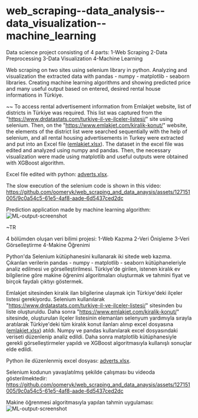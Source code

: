 # web_scraping--data_analysis--data_visualization--machine_learning
Data science project consisting of 4 parts:   1-Web Scraping    2-Data Preprocessing    3-Data Visualization    4-Machine Learning

Web scraping on two sites using selenium library in python. Analyzing and visualization the extracted data with pandas - numpy - matplotlib - seaborn libraries. Creating machine learning algorithms and showing predicted price and many useful output based on entered, desired rental house informations in Türkiye.



~~ To access rental advertisement information from Emlakjet website, list of districts in Türkiye was required. This list was captured from the "https://www.drdatastats.com/turkiye-il-ve-ilceler-listesi/" site using selenium. Then, on the "https://www.emlakjet.com/kiralik-konut/" website, the elements of the district list were searched sequentially with the help of selenium, and all rental housing advertisements in Turkey were extracted and put into an Excel file ([emlakjet.xlsx](https://github.com/oomeryk/web_scraping_and_data_anaysis/files/12775494/emlakjet.xlsx)). The dataset in the excel file was edited and analyzed using numpy and pandas. Then, the necessary visualization were made using matplotlib and useful outputs were obtained with XGBoost algorithm.


Excel file edited with python:  [adverts.xlsx](https://github.com/oomeryk/Data-Science-Project/files/13061178/adverts1-2.xlsx). 


The slow execution of the selenium code is shown in this video:  https://github.com/oomeryk/web_scraping_and_data_anaysis/assets/127151005/9c0a54c5-61e5-4af8-aade-6d5437ced2dc

   
Prediction application made by machine learning algorithm:  ![ML-output-screenshot](https://github.com/oomeryk/Data-Science-Project/assets/127151005/cc24700e-0272-4775-8ed0-f527b3270cc2)



~TR

4 bölümden oluşan veri bilimi projesi: 1-Web Kazıma 2-Veri Önişleme 3-Veri Görselleştirme 4-Makine Öğrenimi

Python'da Selenium kütüphanesini kullanarak iki sitede web kazıma. Çıkarılan verilerin pandas - numpy - matplotlib - seaborn kütüphaneleriyle analiz edilmesi ve görselleştirilmesi. Türkiye'de girilen, istenen kiralık ev bilgilerine göre makine öğrenimi algoritmaları oluşturmak ve tahmini fiyat ve birçok faydalı çıktıyı göstermek.


Emlakjet sitesinden kiralık ilan bilgilerine ulaşmak için Türkiye'deki ilçeler listesi gerekiyordu. Selenium kullanılarak "https://www.drdatastats.com/turkiye-il-ve-ilceler-listesi/" sitesinden bu liste oluşturuldu. Daha sonra "https://www.emlakjet.com/kiralik-konut/" sitesinde, oluşturulan ilçeler listesinin elemanları selenyum yardımıyla sırayla aratılarak Türkiye'deki tüm kiralık konut ilanları alınıp excel dosyasına ([emlakjet.xlsx](https://github.com/oomeryk/web_scraping_and_data_anaysis/files/12775494/emlakjet.xlsx)) atıldı. Numpy ve pandas kullanılarak excel dosyasındaki veriseti düzenlenip analiz edildi. Daha sonra matplotlib kütüphanesiyle gerekli görselleştirmeler yapıldı ve XGBoost algoritmasıyla kullanışlı sonuçlar elde edildi.

 
Python ile düzenlenmiş excel dosyası:  [adverts.xlsx](https://github.com/oomeryk/Data-Science-Project/files/13061178/adverts1-2.xlsx). 
 

Selenium kodunun yavaşlatılmış şekilde çalışması bu videoda gösterilmektedir:  https://github.com/oomeryk/web_scraping_and_data_anaysis/assets/127151005/9c0a54c5-61e5-4af8-aade-6d5437ced2dc


Makine öğrenmesi algoritmasıyla yapılan tahmin uygulaması:   ![ML-output-screenshot](https://github.com/oomeryk/Data-Science-Project/assets/127151005/cc24700e-0272-4775-8ed0-f527b3270cc2)







